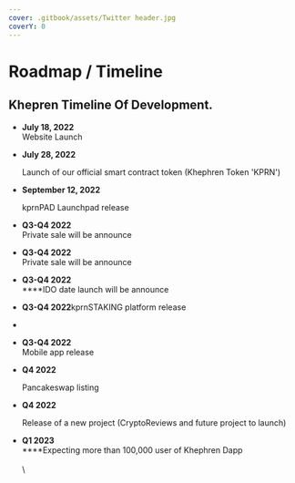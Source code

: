 ```yaml
---
cover: .gitbook/assets/Twitter header.jpg
coverY: 0
---
```


# Roadmap / Timeline

## K**hepren Timeline Of Development.**

* **July 18, 2022**\
  Website Launch
*   **July 28, 2022**

    Launch of our official smart contract token (Khephren Token 'KPRN')
*   **September 12, 2022**

    kprnPAD Launchpad release
* **Q3-Q4 2022**\
  Private sale will be announce
* **Q3-Q4 2022**\
  Private sale will be announce
* **Q3-Q4 2022**\
  ****IDO date launch will be announce
* **Q3-Q4 2022**kprnSTAKING platform release
*
* **Q3-Q4 2022**\
  Mobile app release
*   **Q4 2022**

    Pancakeswap listing
*   &#x20;**Q4 2022**

    Release of a new project (CryptoReviews and future project to launch)
* **Q1 2023**\
  ****Expecting more than 100,000 user of Khephren Dapp \
  \
  \
